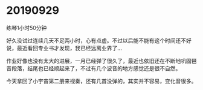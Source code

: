 # 20190929

练琴1小时50分钟

好久没试过连续几天不足两小时，心有点虚。不过以后能不能有这个时间还不好说，最近看回专业书才发现，我已经远离业界了...

作业好像也没有太大的进展，一月已经弹了很久了，最近也依旧还在不断地巩固琶音段落，结尾也已经顺起来了，不过有几个波音的地方感觉还是很不自然。

今天拿回了小宇宙第二册来视奏，还有几首没弹的，其实并不容易，变化音很多。
